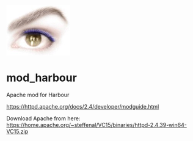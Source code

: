 [![](https://github.com/FiveTechSoft/screenshots/blob/master/fweye.jpg?raw=true)](http://www.fivetechsoft.com "FiveTech Software")

# mod_harbour
Apache mod for Harbour

https://httpd.apache.org/docs/2.4/developer/modguide.html

Download Apache from here:
https://home.apache.org/~steffenal/VC15/binaries/httpd-2.4.39-win64-VC15.zip
